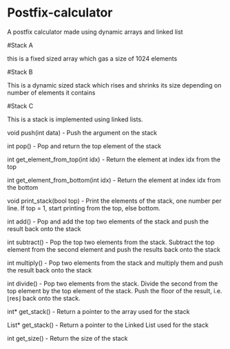 # Postfix-calculator
A postfix calculator made using dynamic arrays and linked list

#Stack A

this is a fixed sized array which gas a size of 1024 elements

#Stack B

This is a dynamic sized stack which rises and shrinks its size depending on number of elements it contains

#Stack C

This is a stack is implemented using linked lists.

void push(int data)                  - Push the argument on the stack

int pop()                            - Pop and return the top element of the stack

int get_element_from_top(int idx)    - Return the element at index idx from the top

int get_element_from_bottom(int idx) - Return the element at index idx from the bottom

void print_stack(bool top)           - Print the elements of the stack, one number per line. If top = 1, start printing from the top, else bottom.

int add()                            - Pop and add the top two elements of the stack and push the result back onto the stack

int subtract()                       - Pop the top two elements from the stack. Subtract the top element from the second element and push the results back onto the stack

int multiply()                       - Pop two elements from the stack and multiply them and push the result back onto the stack

int divide()                         - Pop two elements from the stack. Divide the second from the top element by the top element of the stack. Push the floor of the result, i.e. ⌊res⌋ back onto the stack.

int* get_stack()                     - Return a pointer to the array used for the stack 

List* get_stack()                    - Return a pointer to the Linked List used for the stack 

int get_size()                       - Return the size of the stack

